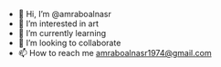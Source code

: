 - 👋 Hi, I’m @amraboalnasr
- 👀 I’m interested in art
- 🌱 I’m currently learning 
- 💞️ I’m looking to collaborate
- 📫 How to reach me amraboalnasr1974@gmail.com


<!---
amraboalnasr/amraboalnasr is a ✨ special ✨ repository because its `README.md` (this file) appears on your GitHub profile.
You can click the Preview link to take a look at your changes.
--->
